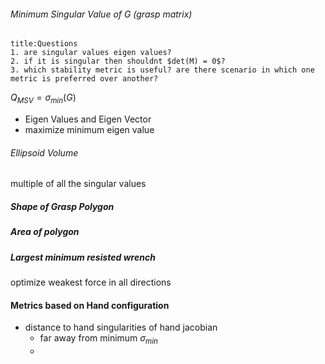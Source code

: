 ###### Minimum Singular Value of G (grasp matrix)

```ad-question
title:Questions
1. are singular values eigen values? 
2. if it is singular then shouldnt $det(M) = 0$?
3. which stability metric is useful? are there scenario in which one metric is preferred over another?
```

$Q_{MSV} = \sigma_{min}(G)$
- Eigen Values and Eigen Vector
- maximize minimum eigen value 

###### Ellipsoid Volume
multiple of all the singular values 

##### Shape of Grasp Polygon


##### Area of polygon



##### Largest minimum resisted wrench

optimize weakest force in all directions


#### Metrics based on Hand configuration

- distance to hand singularities of hand jacobian
	- far away from minimum $\sigma_{min}$
	- 